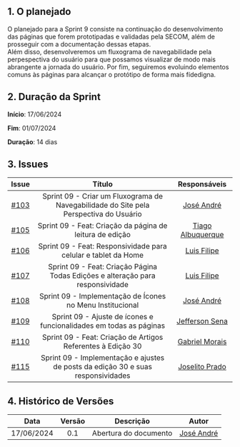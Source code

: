 ## 1. O planejado

O planejado para a Sprint 9 consiste na continuação do desenvolvimento das páginas que forem prototipadas e validadas pela SECOM, além de prosseguir com a documentação dessas etapas.<br>
Além disso, desenvolveremos um fluxograma de navegabilidade pela perpespectiva do usuário para que possamos visualizar de modo mais abrangente a jornada do usuário.
Por fim, seguiremos evoluindo elementos comuns às páginas para alcançar o protótipo de forma mais fídedigna. <br>


## 2. Duração da Sprint

**Início**: 17/06/2024

**Fim**: 01/07/2024

**Duração**: 14 dias

## 3. Issues

|                            Issue                             |              Título               |                    Responsáveis                     |
| :----------------------------------------------------------: | :-------------------------------: | :-------------------------------------------------: |
| [#103](https://github.com/ResidenciaTICBrisa/T2G7-Revista-Darcy/issues/103) | Sprint 09 - Criar um Fluxograma de Navegabilidade do Site pela Perspectiva do Usuário | [José André](https://github.com/joseandre25) |
| [#105](https://github.com/ResidenciaTICBrisa/T2G7-Revista-Darcy/issues/105) | Sprint 09 - Feat: Criação da página de leitura de edição| [Tiago Albuquerque](https://github.com/Tiago1604) |
| [#106](https://github.com/ResidenciaTICBrisa/T2G7-Revista-Darcy/issues/106) | Sprint 09 - Feat: Responsividade para celular e tablet da Home | [Luis Filipe](https://github.com/luisfilipe3) |
| [#107](https://github.com/ResidenciaTICBrisa/T2G7-Revista-Darcy/issues/107) | Sprint 09 - Feat: Criação Página Todas Edições e alteração para responsividade | [Luis Filipe](https://github.com/luisfilipe3) |
| [#108](https://github.com/ResidenciaTICBrisa/T2G7-Revista-Darcy/issues/108) | Sprint 09 - Implementação de Ícones no Menu Institucional | [José André](https://github.com/joseandre25) |
| [#109](https://github.com/ResidenciaTICBrisa/T2G7-Revista-Darcy/issues/109) | Sprint 09 - Ajuste de ícones e funcionalidades em todas as páginas | [Jefferson Sena](https://github.com/JeffersonSenaa) |
| [#110](https://github.com/ResidenciaTICBrisa/T2G7-Revista-Darcy/issues/110) | Sprint 09 - Feat: Criação de Artigos Referentes à Edição 30 | [Gabriel Morais](https://github.com/gabriel-moraiss) |
| [#115](https://github.com/ResidenciaTICBrisa/T2G7-Revista-Darcy/issues/115) | Sprint 09 - Implementação e ajustes de posts da edição 30 e suas responsividades | [Joselito Prado](https://github.com/joselitopradomarques) |

## 4. Histórico de Versões

| Data       | Versão | Descrição                                 | Autor             |
| :--------: | :----: | :--------------------:                    | :---------------: |
| 17/06/2024 |  0.1   | Abertura do documento                     | [José André ](https://github.com/joseandre25) |

